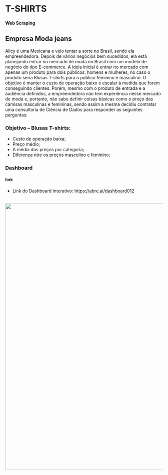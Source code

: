 # T-SHIRTS
#### Web Scraping

## Empresa Moda jeans

Alicy é uma Mexicana e veio tentar a sorte no Brasil, sendo ela empreendedora. Depois de vários negócios bem sucedidos, ela está planejando entrar no mercado de moda no Brasil com um modelo de negócio do tipo E-commerce. A ideia inicial é entrar no mercado com apenas um produto para dois públicos: homens e mulheres, no caso o produto seria Blusas T-shirts para o público feminino e masculino. O objetivo é manter o custo de operação baixo e escalar à medida que forem conseguindo clientes. Porém, mesmo com o produto de entrada e a audiência definidos, a empreendedora não tem experiência nesse mercado de moda e, portanto, não sabe definir coisas básicas como o preço das camisas masculinas e femininas, sendo assim a mesma decidiu contratar uma consultoria de Ciência de Dados para responder as seguintes perguntas: 

### Objetivo – Blusas T-shirts:

* Custo de operação baixa;
* Preço médio;
* A média dos preços por categoria;
* Diferença ntre os preços masculino e feminino;

### Dashboard

#### link
* Link do Dashboard interativo: https://abre.ai/dashboard012
<br />

<div align="center">
<img src="https://user-images.githubusercontent.com/110690751/200126401-e3c75c20-0836-4c67-b93a-cf748f200068.jpeg" width="850px" <br />
</div>
